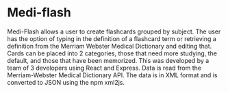 # Medi-flash
Medi-Flash allows a user to create flashcards grouped by subject. The user has the option of typing in the definition of a flashcard term or retrieving a definition from the Merriam Webster Medical Dictionary and editing that. Cards can be placed into 2 categories, those that need more studying, the default, and those that have been memorized. This was developed by a team of 3 developers using React and Express. Data is read from the Merriam-Webster Medical Dictionary API. The data is in XML format and is converted to JSON using the npm xml2js.
